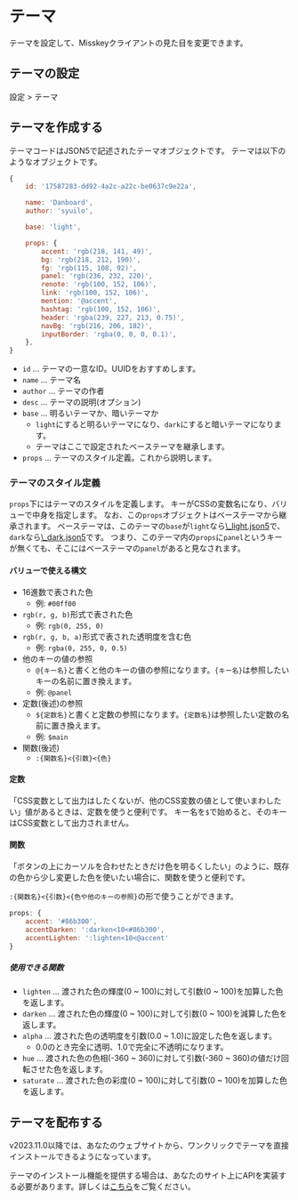 # テーマ

テーマを設定して、Misskeyクライアントの見た目を変更できます。

## テーマの設定

設定 > テーマ

## テーマを作成する

テーマコードはJSON5で記述されたテーマオブジェクトです。
テーマは以下のようなオブジェクトです。

```js
{
	id: '17587283-dd92-4a2c-a22c-be0637c9e22a',

	name: 'Danboard',
	author: 'syuilo',

	base: 'light',

	props: {
		accent: 'rgb(218, 141, 49)',
		bg: 'rgb(218, 212, 190)',
		fg: 'rgb(115, 108, 92)',
		panel: 'rgb(236, 232, 220)',
		renote: 'rgb(100, 152, 106)',
		link: 'rgb(100, 152, 106)',
		mention: '@accent',
		hashtag: 'rgb(100, 152, 106)',
		header: 'rgba(239, 227, 213, 0.75)',
		navBg: 'rgb(216, 206, 182)',
		inputBorder: 'rgba(0, 0, 0, 0.1)',
	},
}

```

- `id` ... テーマの一意なID。UUIDをおすすめします。
- `name` ... テーマ名
- `author` ... テーマの作者
- `desc` ... テーマの説明(オプション)
- `base` ... 明るいテーマか、暗いテーマか
  - `light`にすると明るいテーマになり、`dark`にすると暗いテーマになります。
  - テーマはここで設定されたベーステーマを継承します。
- `props` ... テーマのスタイル定義。これから説明します。

### テーマのスタイル定義

`props`下にはテーマのスタイルを定義します。
キーがCSSの変数名になり、バリューで中身を指定します。
なお、この`props`オブジェクトはベーステーマから継承されます。
ベーステーマは、このテーマの`base`が`light`なら[\\_light.json5][_light.json5]で、`dark`なら[\\_dark.json5][_dark.json5]です。
つまり、このテーマ内の`props`に`panel`というキーが無くても、そこにはベーステーマの`panel`があると見なされます。

[_light.json5]: https://github.com/misskey-dev/misskey/blob/develop/packages/frontend/src/themes/_light.json5
[_dark.json5]: https://github.com/misskey-dev/misskey/blob/develop/packages/frontend/src/themes/_dark.json5

#### バリューで使える構文

- 16進数で表された色
  - 例: `#00ff00`
- `rgb(r, g, b)`形式で表された色
  - 例: `rgb(0, 255, 0)`
- `rgb(r, g, b, a)`形式で表された透明度を含む色
  - 例: `rgba(0, 255, 0, 0.5)`
- 他のキーの値の参照
  - `@{キー名}`と書くと他のキーの値の参照になります。`{キー名}`は参照したいキーの名前に置き換えます。
  - 例: `@panel`
- 定数(後述)の参照
  - `${定数名}`と書くと定数の参照になります。`{定数名}`は参照したい定数の名前に置き換えます。
  - 例: `$main`
- 関数(後述)
  - `:{関数名}<{引数}<{色}`

#### 定数

「CSS変数として出力はしたくないが、他のCSS変数の値として使いまわしたい」値があるときは、定数を使うと便利です。
キー名を`$`で始めると、そのキーはCSS変数として出力されません。

#### 関数

「ボタンの上にカーソルを合わせたときだけ色を明るくしたい」のように、既存の色から少し変更した色を使いたい場合に、関数を使うと便利です。

`:{関数名}<{引数}<{色や他のキーの参照}`の形で使うことができます。

```js
props: {
	accent: '#86b300',
	accentDarken: ':darken<10<#86b300',
	accentLighten: ':lighten<10<@accent'
}
```

##### 使用できる関数

- `lighten` ... 渡された色の輝度(0 \~ 100)に対して引数(0 \~ 100)を加算した色を返します。
- `darken` ... 渡された色の輝度(0 \~ 100)に対して引数(0 \~ 100)を減算した色を返します。
- `alpha` ... 渡された色の透明度を引数(0.0 \~ 1.0)に設定した色を返します。
  - 0.0のとき完全に透明、1.0で完全に不透明になります。
- `hue` ... 渡された色の色相(-360 \~ 360)に対して引数(-360 \~ 360)の値だけ回転させた色を返します。
- `saturate` ... 渡された色の彩度(0 \~ 100)に対して引数(0 \~ 100)を加算した色を返します。

## テーマを配布する

v2023.11.0以降では、あなたのウェブサイトから、ワンクリックでテーマを直接インストールできるようになっています。

テーマのインストール機能を提供する場合は、あなたのサイト上にAPIを実装する必要があります。詳しくは[こちら](../../for-developers/publish-on-your-website/)をご覧ください。
